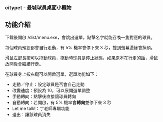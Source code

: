### citypet - 曼城球員桌面小寵物

## 功能介紹
下載後開啟 /dist/menu.exe，會跳出選單，點擊名字就能召喚一隻對應的球員。

每個球員預設都會自行走動，有 5% 機率會停下來 3 秒，撞到螢幕邊緣會掉頭。

滑鼠左鍵長按可以拖動球員，拖動時球員是停止狀態，如果原本在行走的話，滑鼠放開後會繼續行走。

在球員身上按右鍵可以開啟選單，選單功能如下：
- 走動／停止：設定球員是否會自己走動
- 改變速度：預設為 10，可以展開選單調整
- 手動轉向：點擊後直接讓球員轉向
- 自動轉向：若開啟，有 5% 機率會**轉向**並停下來 3 秒
- Let me talk!：丁老師專屬功能
- 退出：讓該球員消失